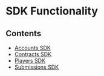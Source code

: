 # SDK Functionality

## Contents

- [Accounts SDK](accounts.md)
- [Contracts SDK](contracts.md)
- [Players SDK](players.md)
- [Submissions SDK](submissions.md)
